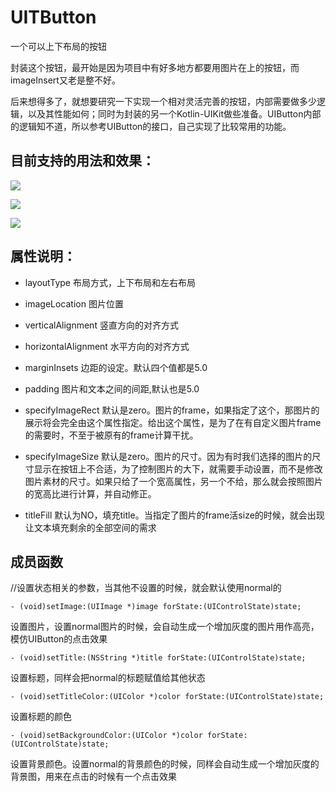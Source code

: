 # UITButton
一个可以上下布局的按钮

封装这个按钮，最开始是因为项目中有好多地方都要用图片在上的按钮，而imageInsert又老是整不好。

后来想得多了，就想要研究一下实现一个相对灵活完善的按钮，内部需要做多少逻辑，以及其性能如何；同时为封装的另一个Kotlin-UIKit做些准备。UIButton内部的逻辑知不道，所以参考UIButton的接口，自己实现了比较常用的功能。

## 目前支持的用法和效果：

![](./01.jpg)

![](./02.jpg)

![](./03.jpg)

## 属性说明：

* layoutType 布局方式，上下布局和左右布局

* imageLocation 图片位置

* verticalAlignment 竖直方向的对齐方式

* horizontalAlignment 水平方向的对齐方式

* marginInsets 边距的设定。默认四个值都是5.0

* padding 图片和文本之间的间距,默认也是5.0

* specifyImageRect 默认是zero。图片的frame，如果指定了这个，那图片的展示将会完全由这个属性指定。给出这个属性，是为了在有自定义图片frame的需要时，不至于被原有的frame计算干扰。

* specifyImageSize 默认是zero。图片的尺寸。因为有时我们选择的图片的尺寸显示在按钮上不合适，为了控制图片的大下，就需要手动设置，而不是修改图片素材的尺寸。如果只给了一个宽高属性，另一个不给，那么就会按照图片的宽高比进行计算，并自动修正。

* titleFill 默认为NO，填充title。当指定了图片的frame活size的时候，就会出现让文本填充剩余的全部空间的需求

## 成员函数

//设置状态相关的参数，当其他不设置的时候，就会默认使用normal的

	- (void)setImage:(UIImage *)image forState:(UIControlState)state;
	
设置图片，设置normal图片的时候，会自动生成一个增加灰度的图片用作高亮，模仿UIButton的点击效果

	- (void)setTitle:(NSString *)title forState:(UIControlState)state;

设置标题，同样会把normal的标题赋值给其他状态


	- (void)setTitleColor:(UIColor *)color forState:(UIControlState)state;

设置标题的颜色

	- (void)setBackgroundColor:(UIColor *)color forState:(UIControlState)state;

设置背景颜色。设置normal的背景颜色的时候，同样会自动生成一个增加灰度的背景图，用来在点击的时候有一个点击效果